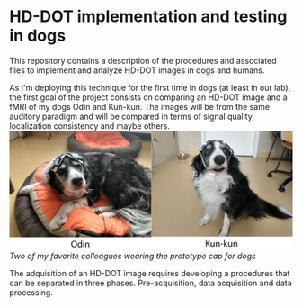 # HD-DOT implementation and testing in dogs
This repository contains a description of the procedures and associated files to implement and analyze HD-DOT images in dogs and humans.

As I'm deploying this technique for the first time in dogs (at least in our lab), the first goal of the project consists on comparing an HD-DOT image and a fMRI of my dogs Odin and Kun-kun. The images will be from the same auditory paradigm and will be compared in terms of signal quality, localization consistency and maybe others.
![Oding and Kun-kun, two of my favorite colleagues wearing the cap prototype](/images/OdinAndKunkun.jpg)
*Two of my favorite colleagues wearing the prototype cap for dogs*

The adquisition of an HD-DOT image requires developing a procedures that can be separated in three phases. Pre-acquisition, data acquisition and data processing.



